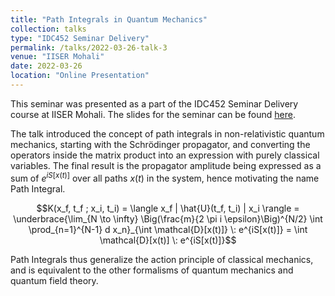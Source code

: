 ```yaml
---
title: "Path Integrals in Quantum Mechanics"
collection: talks
type: "IDC452 Seminar Delivery"
permalink: /talks/2022-03-26-talk-3
venue: "IISER Mohali"
date: 2022-03-26
location: "Online Presentation"
---
```


This seminar was presented as a part of the IDC452 Seminar Delivery course at IISER Mohali. The slides for the  seminar can be found [here](https://github.com/kunal1729verma/kunal1729verma.github.io/files/path_integrals_in_qm.pdf).

The talk introduced the concept of path integrals in non-relativistic quantum mechanics, starting with the Schrödinger propagator, and converting the operators inside the matrix product into an expression with purely classical variables. The final result is the propagator amplitude being expressed as a sum of $e^{iS[x(t)]}$ over all paths $x(t)$ in the system, hence motivating the name Path Integral.

$$K(x_f, t_f ; x_i, t_i) = \langle x_f | \hat{U}(t_f, t_i) | x_i \rangle = \underbrace{\lim_{N \to \infty} \Big(\frac{m}{2 \pi i \epsilon}\Big)^{N/2} \int \prod_{n=1}^{N-1} d x_n}_{\int \mathcal{D}[x(t)]} \: e^{iS[x(t)]} = \int \mathcal{D}[x(t)] \: e^{iS[x(t)]}$$

Path Integrals thus generalize the action principle of classical mechanics, and is equivalent to the other formalisms of quantum mechanics and quantum field theory.
